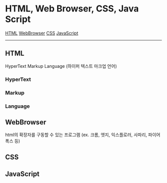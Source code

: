 # HTML, Web Browser, CSS, Java Script
[HTML](#HTML)
[WebBrowser](#WebBrowser)
[CSS](#CSS)
[JavaScript](#JavaScript)


------------


## HTML
HyperText Markup Language (하이퍼 텍스트 마크업 언어)
### HyperText
### Markup
### Language


## WebBrowser
html의 확장자를 구동할 수 있는 프로그램
(ex. 크롬, 엣지, 익스플로러, 사파리, 파이어폭스 등)


## CSS


## JavaScript
